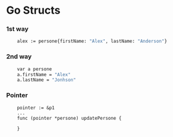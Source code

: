 # Go Structs

### 1st way
```bash
	alex := persone{firstName: "Alex", lastName: "Anderson"}
```

### 2nd way
```bash
    var a persone
    a.firstName = "Alex"
    a.lastName = "Jonhson"
```

### Pointer
```
    pointer := &p1
    ...
    func (pointer *persone) updatePersone {

    }
```
